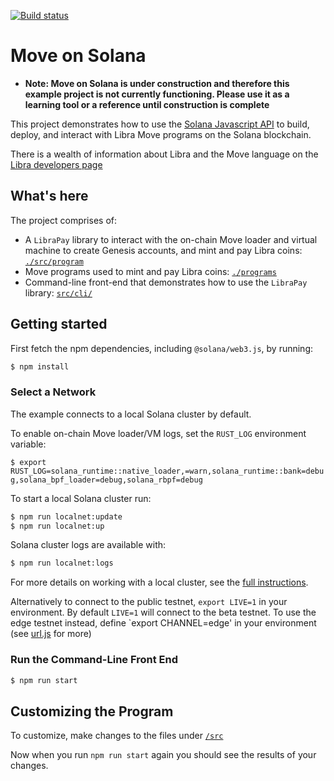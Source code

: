 [![Build status][travis-image]][travis-url]

[travis-image]: https://api.travis-ci.org/solana-labs/example-move.svg?branch=master
[travis-url]: https://travis-ci.org/solana-labs/example-move

# Move on Solana

* **Note: Move on Solana is under construction and therefore this example project is not currently functioning.  Please use it as a learning tool or a reference until construction is complete**

This project demonstrates how to use the [Solana Javascript API](https://github.com/solana-labs/solana-web3.js)
to build, deploy, and interact with Libra Move programs on the Solana blockchain.

There is a wealth of information about Libra and the Move language on the [Libra developers page](https://developers.libra.org/docs/welcome-to-libra)

## What's here

The project comprises of:

* A `LibraPay` library to interact with the on-chain Move loader and virtual machine to create Genesis accounts, and mint and pay Libra coins: [`./src/program`](https://github.com/solana-labs/example-move/tree/master/src/program)
* Move programs used to mint and pay Libra coins: [`./programs`](https://github.com/solana-labs/example-move/tree/master/programs)
* Command-line front-end that demonstrates how to use the `LibraPay` library: [`src/cli/`](https://github.com/solana-labs/example-move/tree/master/src/cli)

## Getting started

First fetch the npm dependencies, including `@solana/web3.js`, by running:

```sh
$ npm install
```

### Select a Network

The example connects to a local Solana cluster by default.

To enable on-chain Move loader/VM logs, set the `RUST_LOG` environment variable:

`$ export RUST_LOG=solana_runtime::native_loader,=warn,solana_runtime::bank=debug,solana_bpf_loader=debug,solana_rbpf=debug`

To start a local Solana cluster run:
```bash
$ npm run localnet:update
$ npm run localnet:up
```

Solana cluster logs are available with:
```bash
$ npm run localnet:logs
```

For more details on working with a local cluster, see the [full instructions](https://github.com/solana-labs/solana-web3.js#local-network).

Alternatively to connect to the public testnet, `export LIVE=1` in your
environment.  By default `LIVE=1` will connect to the
beta testnet.  To use the edge testnet instead, define `export CHANNEL=edge' in
your environment (see [url.js](https://github.com/solana-labs/solana/tree/master/urj.js) for more)

### Run the Command-Line Front End

```sh
$ npm run start
```

## Customizing the Program
To customize, make changes to the files under [`/src`](https://github.com/solana-labs/example-move/tree/master/src)

Now when you run `npm run start` again you should see the results of your changes.
